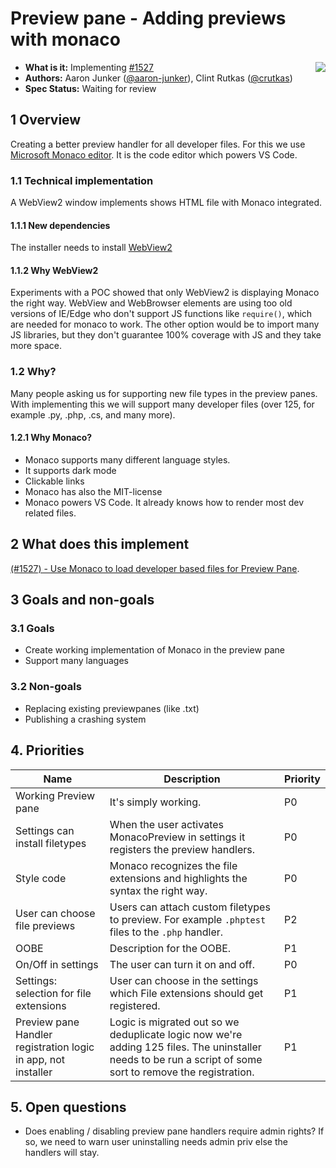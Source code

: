 # **Preview pane - Adding previews with monaco**

<img align="right" src="../images/overview/PT_small.png" />

- **What is it:** Implementing [#1527](https://github.com/microsoft/PowerToys/issues/1527)
- **Authors:** Aaron Junker ([@aaron-junker](https://github.com/aaron-junker)), Clint Rutkas ([@crutkas](https://github.com/crutkas))
- **Spec Status:** Waiting for review

## 1 Overview

Creating a better preview handler for all developer files. For this we use [Microsoft Monaco editor](https://github.com/microsoft/monaco-editor). It is the code editor which powers VS Code.

### 1.1 Technical implementation

A WebView2 window implements shows HTML file with Monaco integrated.

#### 1.1.1 New dependencies

The installer needs to install [WebView2](https://developer.microsoft.com/en-us/microsoft-edge/webview2/)

#### 1.1.2 Why WebView2

Experiments with a POC showed that only WebView2 is displaying Monaco the right way. WebView and WebBrowser elements are using too old versions of IE/Edge who don't support JS functions like `require()`, which are needed for monaco to work. The other option would be to import many JS libraries, but they don't guarantee 100% coverage with JS and they take more space.

### 1.2 Why?

Many people asking us for supporting new file types in the preview panes. With implementing this we will support many developer files (over 125, for example .py, .php, .cs, and many more).

#### 1.2.1 Why Monaco?

* Monaco supports many different language styles. 
* It supports dark mode
* Clickable links
* Monaco has also the MIT-license
* Monaco powers VS Code. It already knows how to render most dev related files.

## 2 What does this implement

[(#1527) - Use Monaco to load developer based files for Preview Pane](https://github.com/microsoft/PowerToys/issues/1527).  
 
## 3 Goals and non-goals

### 3.1 Goals
 
* Create working implementation of Monaco in the preview pane
* Support many languages
 
### 3.2 Non-goals

* Replacing existing previewpanes (like .txt)
* Publishing a crashing system

## 4. Priorities

|Name|Description|Priority|
|----|-----------|--------|
| Working Preview pane | It's simply working. | P0 |
| Settings can install filetypes | When the user activates MonacoPreview in settings it registers the preview handlers. | P0 |
| Style code | Monaco recognizes the file extensions and highlights the syntax the right way. | P0 |
| User can choose file previews | Users can attach custom filetypes to preview. For example `.phptest` files to the `.php` handler. | P2 |
| OOBE | Description for the OOBE. | P1 |
| On/Off in settings | The user can turn it on and off. | P0 |
| Settings: selection for file extensions | User can choose in the settings which File extensions should get registered. | P1 |
| Preview pane Handler registration logic in app, not installer | Logic is migrated out so we deduplicate logic now we're adding 125 files.  The uninstaller needs to be run a script of some sort to remove the registration.  | P1 |

## 5. Open questions

- Does enabling / disabling preview pane handlers require admin rights?  If so, we need to warn user uninstalling needs admin priv else the handlers will stay.
